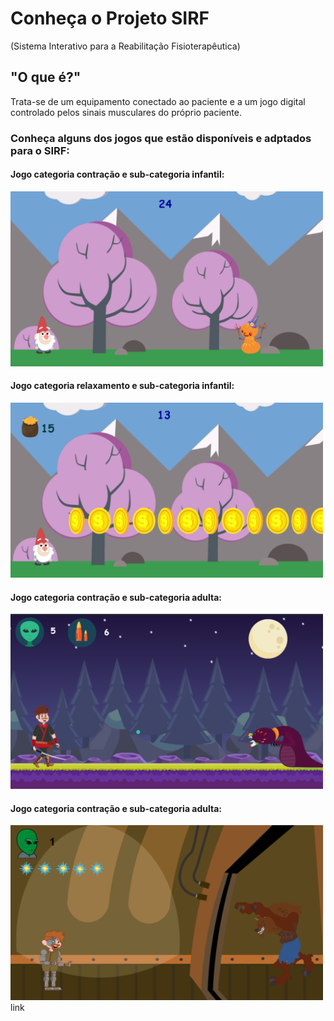 # Conheça o Projeto SIRF
(Sistema Interativo para a Reabilitação Fisioterapêutica)

## "O que é?"
Trata-se de um equipamento conectado ao paciente e a um jogo digital controlado pelos sinais musculares do próprio paciente.

### Conheça alguns dos jogos que estão disponíveis e adptados para o SIRF:

#### Jogo categoria contração e sub-categoria infantil:
<img src="icon1.png" width="500" height="280"> 
 
#### Jogo categoria relaxamento e sub-categoria infantil:
<img src="icon2.png" width="500" height="280"> 

#### Jogo categoria contração e sub-categoria adulta:
<img src="icon3.png" width="500" height="280"> 
<br>

#### Jogo categoria contração e sub-categoria adulta:
<img src="icon4.png" width="500" height="280"> 
<br>
link
